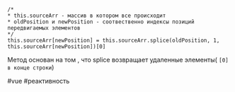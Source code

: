 ```
/*
* this.sourceArr - массив в котором все происходит
* oldPosition и newPosition - соотвественно индексы позиций передвигаемых элементов
*/
this.sourceArr[newPosition] = this.sourceArr.splice(oldPosition, 1, this.sourceArr[newPosition])[0]
```
Метод основан на том , что splice возвращает удаленные элементы( `[0] в конце строки`) 

#vue #реактивность 